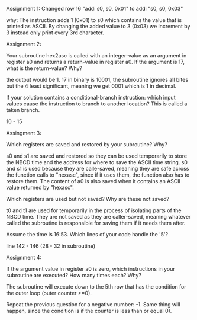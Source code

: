 Assignment 1:
Changed row 16 "addi	s0, s0, 0x01" to addi	"s0, s0, 0x03"

why: The instruction adds 1 (0x01) to s0 which contains the value that is printed as ASCII. By changing the added value 
to 3 (0x03) we increment by 3 instead only print every 3rd character. 


Assignment 2:


Your subroutine hex2asc is called with an integer-value as an argument in register a0 and
returns a return-value in register a0. If the argument is 17, what is the return-value? Why?

the output would be 1.
17 in binary is 10001, the subroutine ignores all bites but the 4 least significant, meaning we get 0001 which is 
1 in decimal. 



If your solution contains a conditional-branch instruction: which input values cause the
instruction to branch to another location? This is called a taken branch.

10 - 15



Assingment 3:


Which registers are saved and restored by your subroutine? Why?

s0 and s1 are saved and restored so they can be used temporarily to store the NBCD time and the address for where to 
save the ASCII time string. s0 and s1 is used because they are calle-saved, meaning they are safe across the function
calls to "hexasc", since if it uses them, the function also has to restore them. The content of a0 is also saved
when it contains an ASCII value returned by "hexasc".



Which registers are used but not saved? Why are these not saved?

t0 and t1 are used for temporarily in the process of isolating parts of the NBCD time. They are not saved as they 
are caller-saved, meaning whatever called the subroutine is responsible for saving them if it needs them after. 
 


Assume the time is 16:53. Which lines of your code handle the '5'?

line 142 - 146 (28 - 32 in subroutine)



Assignment 4:


If the argument value in register a0 is zero, which instructions in your subroutine are
executed? How many times each? Why?

The subroutine will execute down to the 5th row that has the condition for the outer loop (outer counter >=0).



Repeat the previous question for a negative number: -1.
Same thing will happen, since the condition is if the counter is less than or equal 0).



